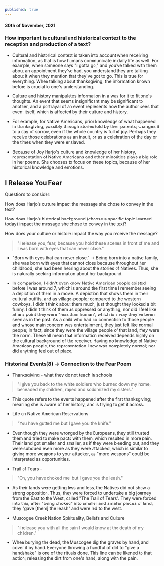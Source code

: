 ```yaml
---
published: true
---
```

#### 30th of November, 2021

### How important is cultural and historical context to the reception and production of a text?

- Cultural and historical context is taken into account when receiving information, as that is how humans communicate in daily life as well. For example, when someone says "I gotta go," and you've talked with them about an appointment they've had, you understand they are talking about it when they mention that they've got to go. This is true for everything. When talking about thanksgiving, the information known before is crucial to one's understanding.
 
- Culture and history manipulates information in a way for it to fit one's thoughts. An event that seems insignificant may be significant to another, and a portrayal of an event represents how the author sees that event itself, which is affected by their culture and history.

- For example, for Native Americans, prior knowledge of what happened in thanksgiving, possibly through stories told by their parents; changes it to a day of sorrow, even if the whole country is full of joy. Perhaps they receive those celebrations as an insult, or as a celebration of the day or the times when they were enslaved.

- Because of Joy Harjo's culture and knowledge of her history, representation of Native Americans and other minorities plays a big role in her poems. She chooses to focus on these topics, because of her historical knowledge and emotions. 

## I Release You Fear

Questions to consider: 

How does Harjo’s culture impact the message she chose to convey in the text?

How does Harjo’s historical background (choose a specific topic learned today) impact the message she chose to convey in the text? 

How does your culture or history impact the way you receive the message? 

>"I release you, fear, because you hold these scenes in front of me and I was born with eyes that can never close."

- "Born with eyes that can never close." -> Being born into a native family, she was born with eyes that cannot close because throughout her childhood; she had been hearing about the stories of Natives. Thus, she is naturally seeking information about her background.

- In comparison, I didn't even know Native American people existed before I was around 7, which is around the first time I remember seeing a depiction of them in a movie. A depiction that shows them in their cultural outfits, and as village-people; compared to the western cowboys. I didn't think about them much, just thought they looked a bit funny. I didn't think of them as oppressed or anything, nor did I feel like at any point they were "less than human", which is a way they've been seen as in the past. As a child who had no connection to those people and whose main concern was entertainment, they just felt like normal people; in fact, since they were the village people of that land, _they_ were the norm. These all mean that information received depends highly on the cultural background of the receiver. Having no knowledge of Native American people, the representation I saw was completely normal; nor did anything feel out of place.

### Historical Events(8) -> Connection to the Fear Poem

- Thanksgiving - what they do not teach in schools 
>"I give you back to the white soldiers who burned down my home, beheaded my children, raped and sodomized my sisters." 
- This quote refers to the events happened after the first thanksgiving; meaning she is aware of her history, and is trying to get it across.

- Life on Native American Reservations 
>"You have gutted me but I gave you the knife." 
- Even though they were wronged by the Europeans, they still trusted them and tried to make pacts with them, which resulted in more pain. Their land got smaller and smaller, as if they were bleeding out, and they were subdued even more as they were attacked, which is similar to giving more weapons to your attacker, as "more weapons" could be interpreted as opportunities.

- Trail of Tears - 
>"Oh, you have choked me, but I gave you the leash." 
- As their lands were getting less and less, the Natives did not show a strong opposition. Thus, they were forced to undertake a big journey from the East to the West, called "The Trail of Tears". They were forced into this; after "being choked" into smaller and smaller pieces of land, they "gave \[them] the leash" and were led to the west.

- Muscogee Creek Nation Spirituality, Beliefs and Culture 
>"I release you with all the pain I would know at the death of my children."
- When burying the dead, the Muscogee dig the graves by hand, and cover it by hand. Everyone throwing a handful of dirt to "give a handshake" is one of the rituals done. This line can be likened to that action; releasing the dirt from one's hand, along with the pain.